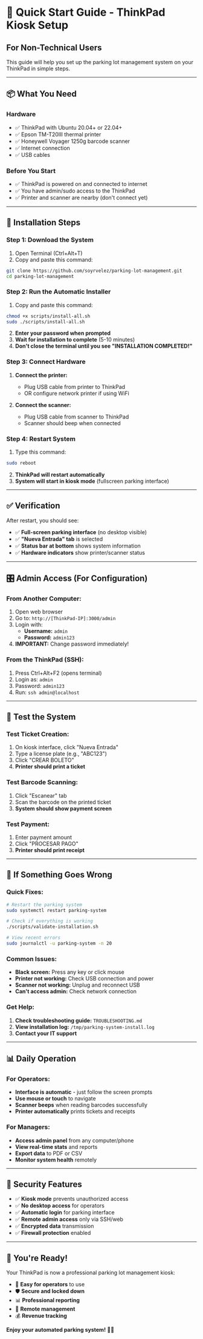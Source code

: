 # 🚀 Quick Start Guide - ThinkPad Kiosk Setup

## For Non-Technical Users

This guide will help you set up the parking lot management system on your ThinkPad in simple steps.

---

## 📦 What You Need

### Hardware
- ✅ ThinkPad with Ubuntu 20.04+ or 22.04+
- ✅ Epson TM-T20III thermal printer
- ✅ Honeywell Voyager 1250g barcode scanner
- ✅ Internet connection
- ✅ USB cables

### Before You Start
- ✅ ThinkPad is powered on and connected to internet
- ✅ You have admin/sudo access to the ThinkPad
- ✅ Printer and scanner are nearby (don't connect yet)

---

## 🎯 Installation Steps

### Step 1: Download the System
1. Open Terminal (Ctrl+Alt+T)
2. Copy and paste this command:
```bash
git clone https://github.com/soyrvelez/parking-lot-management.git
cd parking-lot-management
```

### Step 2: Run the Automatic Installer
1. Copy and paste this command:
```bash
chmod +x scripts/install-all.sh
sudo ./scripts/install-all.sh
```

2. **Enter your password when prompted**
3. **Wait for installation to complete** (5-10 minutes)
4. **Don't close the terminal until you see "INSTALLATION COMPLETED!"**

### Step 3: Connect Hardware
1. **Connect the printer:**
   - Plug USB cable from printer to ThinkPad
   - OR configure network printer if using WiFi

2. **Connect the scanner:**
   - Plug USB cable from scanner to ThinkPad
   - Scanner should beep when connected

### Step 4: Restart System
1. Type this command:
```bash
sudo reboot
```

2. **ThinkPad will restart automatically**
3. **System will start in kiosk mode** (fullscreen parking interface)

---

## ✅ Verification

After restart, you should see:
- ✅ **Full-screen parking interface** (no desktop visible)
- ✅ **"Nueva Entrada" tab** is selected
- ✅ **Status bar at bottom** shows system information
- ✅ **Hardware indicators** show printer/scanner status

---

## 🎛️ Admin Access (For Configuration)

### From Another Computer:
1. Open web browser
2. Go to: `http://[ThinkPad-IP]:3000/admin`
3. Login with:
   - **Username:** `admin`
   - **Password:** `admin123`
4. **IMPORTANT:** Change password immediately!

### From the ThinkPad (SSH):
1. Press Ctrl+Alt+F2 (opens terminal)
2. Login as: `admin`
3. Password: `admin123`
4. Run: `ssh admin@localhost`

---

## 🧪 Test the System

### Test Ticket Creation:
1. On kiosk interface, click "Nueva Entrada"
2. Type a license plate (e.g., "ABC123")
3. Click "CREAR BOLETO"
4. **Printer should print a ticket**

### Test Barcode Scanning:
1. Click "Escanear" tab
2. Scan the barcode on the printed ticket
3. **System should show payment screen**

### Test Payment:
1. Enter payment amount
2. Click "PROCESAR PAGO"
3. **Printer should print receipt**

---

## 🚨 If Something Goes Wrong

### Quick Fixes:
```bash
# Restart the parking system
sudo systemctl restart parking-system

# Check if everything is working
./scripts/validate-installation.sh

# View recent errors
sudo journalctl -u parking-system -n 20
```

### Common Issues:
- **Black screen:** Press any key or click mouse
- **Printer not working:** Check USB connection and power
- **Scanner not working:** Unplug and reconnect USB
- **Can't access admin:** Check network connection

### Get Help:
1. **Check troubleshooting guide:** `TROUBLESHOOTING.md`
2. **View installation log:** `/tmp/parking-system-install.log`
3. **Contact your IT support**

---

## 📊 Daily Operation

### For Operators:
- **Interface is automatic** - just follow the screen prompts
- **Use mouse or touch** to navigate
- **Scanner beeps** when reading barcodes successfully
- **Printer automatically** prints tickets and receipts

### For Managers:
- **Access admin panel** from any computer/phone
- **View real-time stats** and reports
- **Export data** to PDF or CSV
- **Monitor system health** remotely

---

## 🔐 Security Features

- ✅ **Kiosk mode** prevents unauthorized access
- ✅ **No desktop access** for operators
- ✅ **Automatic login** for parking interface
- ✅ **Remote admin access** only via SSH/web
- ✅ **Encrypted data** transmission
- ✅ **Firewall protection** enabled

---

## 🎉 You're Ready!

Your ThinkPad is now a professional parking lot management kiosk:

- 🎯 **Easy for operators** to use
- 🛡️ **Secure and locked down**
- 📊 **Professional reporting**
- 🔧 **Remote management**
- 💰 **Revenue tracking**

**Enjoy your automated parking system!** 🚗💨